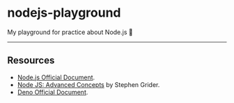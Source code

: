 # nodejs-playground

My playground for practice about Node.js :tada:

---

## Resources

- [Node.js Official Document](https://nodejs.org/en/docs/).
- [Node JS: Advanced Concepts](https://www.udemy.com/course/advanced-node-for-developers/) by Stephen Grider.
- [Deno Official Document](https://deno.land/).
